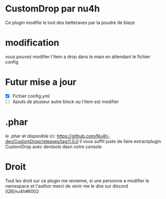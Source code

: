 # CustomDrop par nu4h

Ce plugin modifie le loot des betteraves 
par la poudre de blaze

# modification

vous pouvez modifier l'item a drop dans le main
en attendant le fichier config

# Futur mise a jour

- [x] Fichier config.yml
- [ ] Ajouts de plusieur autre block ou l'item est modifier

# .phar

le .phar et disponible ici:
https://github.com/Nu4h-dev/CustomDrop/releases/tag/1.0.0
Il vous suffit juste de faire extractplugin CustomDrop avec devtools dasn votre console

# Droit

Tout les droit sur ce plugin me revienne,
si une personne a modifier le namespace et l'author merci de venir me le dire sur discord
[QB]nu4h#6002
